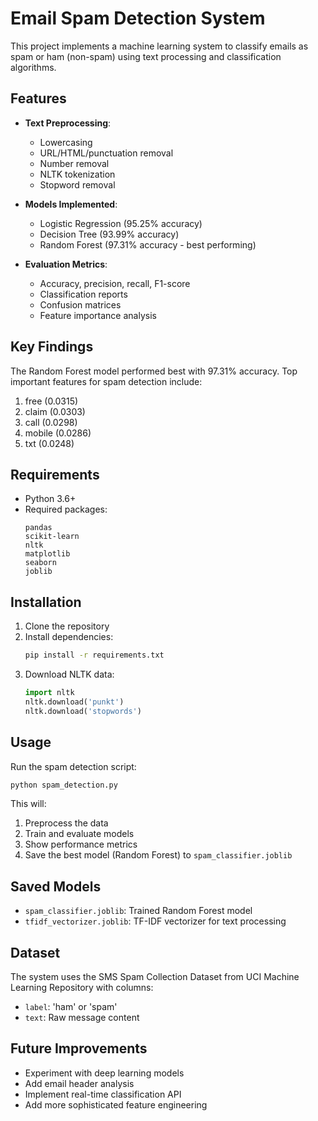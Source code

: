 # Email Spam Detection System

This project implements a machine learning system to classify emails as spam or ham (non-spam) using text processing and classification algorithms.

## Features

- **Text Preprocessing**:
  - Lowercasing
  - URL/HTML/punctuation removal
  - Number removal
  - NLTK tokenization
  - Stopword removal

- **Models Implemented**:
  - Logistic Regression (95.25% accuracy)
  - Decision Tree (93.99% accuracy)
  - Random Forest (97.31% accuracy - best performing)

- **Evaluation Metrics**:
  - Accuracy, precision, recall, F1-score
  - Classification reports
  - Confusion matrices
  - Feature importance analysis

## Key Findings

The Random Forest model performed best with 97.31% accuracy. Top important features for spam detection include:

1. free (0.0315)
2. claim (0.0303)  
3. call (0.0298)
4. mobile (0.0286)
5. txt (0.0248)

## Requirements

- Python 3.6+
- Required packages:
  ```
  pandas
  scikit-learn
  nltk
  matplotlib
  seaborn
  joblib
  ```

## Installation

1. Clone the repository
2. Install dependencies:
   ```bash
   pip install -r requirements.txt
   ```
3. Download NLTK data:
   ```python
   import nltk
   nltk.download('punkt')
   nltk.download('stopwords')
   ```

## Usage

Run the spam detection script:
```bash
python spam_detection.py
```

This will:
1. Preprocess the data
2. Train and evaluate models
3. Show performance metrics
4. Save the best model (Random Forest) to `spam_classifier.joblib`

## Saved Models

- `spam_classifier.joblib`: Trained Random Forest model
- `tfidf_vectorizer.joblib`: TF-IDF vectorizer for text processing

## Dataset

The system uses the SMS Spam Collection Dataset from UCI Machine Learning Repository with columns:
- `label`: 'ham' or 'spam'
- `text`: Raw message content

## Future Improvements

- Experiment with deep learning models
- Add email header analysis
- Implement real-time classification API
- Add more sophisticated feature engineering
